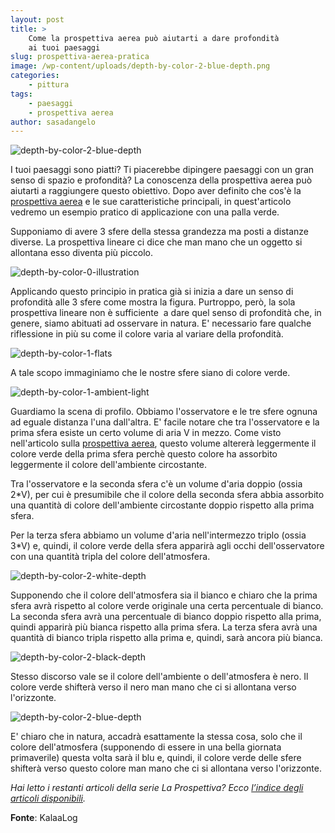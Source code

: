 ```yaml
---
layout: post
title: >
    Come la prospettiva aerea può aiutarti a dare profondità
    ai tuoi paesaggi
slug: prospettiva-aerea-pratica
image: /wp-content/uploads/depth-by-color-2-blue-depth.png
categories:
    - pittura
tags:
    - paesaggi
    - prospettiva aerea
author: sasadangelo
---
```


![depth-by-color-2-blue-depth](https://www.disegnoepittura.it/wp-content/uploads/depth-by-color-2-blue-depth.png "depth-by-color-2-blue-depth")

I tuoi paesaggi sono piatti? Ti piacerebbe dipingere paesaggi con un gran senso di spazio e profondità? La conoscenza della prospettiva aerea può aiutarti a raggiungere questo obiettivo. Dopo aver definito che cos'è la [prospettiva aerea](https://www.disegnoepittura.it/prospettiva-aerea/) e le sue caratteristiche principali, in quest'articolo vedremo un esempio pratico di applicazione con una palla verde.

Supponiamo di avere 3 sfere della stessa grandezza ma posti a distanze diverse. La prospettiva lineare ci dice che man mano che un oggetto si allontana esso diventa più piccolo.

![depth-by-color-0-illustration](https://www.disegnoepittura.it/wp-content/uploads/depth-by-color-0-illustration.png "depth-by-color-0-illustration")

Applicando questo principio in pratica già si inizia a dare un senso di profondità alle 3 sfere come mostra la figura. Purtroppo, però, la sola prospettiva lineare non è sufficiente  a dare quel senso di profondità che, in genere, siamo abituati ad osservare in natura. E' necessario fare qualche riflessione in più su come il colore varia al variare della profondità.

![depth-by-color-1-flats](https://www.disegnoepittura.it/wp-content/uploads/depth-by-color-1-flats.png "depth-by-color-1-flats")

A tale scopo immaginiamo che le nostre sfere siano di colore verde.

![depth-by-color-1-ambient-light](https://www.disegnoepittura.it/wp-content/uploads/depth-by-color-1-ambient-light.png "depth-by-color-1-ambient-light")

Guardiamo la scena di profilo. Obbiamo l'osservatore e le tre sfere ognuna ad eguale distanza l'una dall'altra. E' facile notare che tra l'osservatore e la prima sfera esiste un certo volume di aria V in mezzo. Come visto nell'articolo sulla [prospettiva aerea](https://www.disegnoepittura.it/prospettiva-aerea/), questo volume altererà leggermente il colore verde della prima sfera perchè questo colore ha assorbito leggermente il colore dell'ambiente circostante.

Tra l'osservatore e la seconda sfera c'è un volume d'aria doppio (ossia 2\*V), per cui è presumibile che il colore della seconda sfera abbia assorbito una quantità di colore dell'ambiente circostante doppio rispetto alla prima sfera.

Per la terza sfera abbiamo un volume d'aria nell'intermezzo triplo (ossia 3\*V) e, quindi, il colore verde della sfera apparirà agli occhi dell'osservatore con una quantità tripla del colore dell'atmosfera.

![depth-by-color-2-white-depth](https://www.disegnoepittura.it/wp-content/uploads/depth-by-color-2-white-depth.png "depth-by-color-2-white-depth")

Supponendo che il colore dell'atmosfera sia il bianco e chiaro che la prima sfera avrà rispetto al colore verde originale una certa percentuale di bianco. La seconda sfera avrà una percentuale di bianco doppio rispetto alla prima, quindi apparirà più bianca rispetto alla prima sfera. La terza sfera avrà una quantità di bianco tripla rispetto alla prima e, quindi, sarà ancora più bianca.

![depth-by-color-2-black-depth](https://www.disegnoepittura.it/wp-content/uploads/depth-by-color-2-black-depth.png "depth-by-color-2-black-depth")

Stesso discorso vale se il colore dell'ambiente o dell'atmosfera è nero. Il colore verde shifterà verso il nero man mano che ci si allontana verso l'orizzonte.

![depth-by-color-2-blue-depth](https://www.disegnoepittura.it/wp-content/uploads/depth-by-color-2-blue-depth.png "depth-by-color-2-blue-depth")

E' chiaro che in natura, accadrà esattamente la stessa cosa, solo che il colore dell'atmosfera (supponendo di essere in una bella giornata primaverile) questa volta sarà il blu e, quindi, il colore verde delle sfere shifterà verso questo colore man mano che ci si allontana verso l'orizzonte.

_Hai letto i restanti articoli della serie La Prospettiva? Ecco [l’indice degli articoli disponibili](https://www.disegnoepittura.it/prospettiva/ "La Prospettiva")._

**Fonte**: KalaaLog
